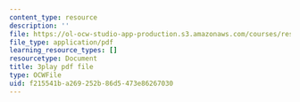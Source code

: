 ```yaml
---
content_type: resource
description: ''
file: https://ol-ocw-studio-app-production.s3.amazonaws.com/courses/res-18-009-learn-differential-equations-up-close-with-gilbert-strang-and-cleve-moler-fall-2015/f215541ba269252b86d5473e86267030_vA9dfINW4Rg.pdf
file_type: application/pdf
learning_resource_types: []
resourcetype: Document
title: 3play pdf file
type: OCWFile
uid: f215541b-a269-252b-86d5-473e86267030
---
```

